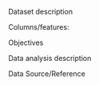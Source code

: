 Dataset description

Columns/features:
  
Objectives

Data analysis description

Data Source/Reference
